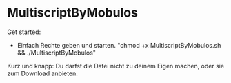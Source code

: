 # MultiscriptByMobulos

Get started:
- Einfach Rechte geben und starten. "chmod +x MultiscriptByMobulos.sh && ./MultiscriptByMobulos"

Kurz und knapp:
Du darfst die Datei nicht zu deinem Eigen machen, oder sie zum Download anbieten.

